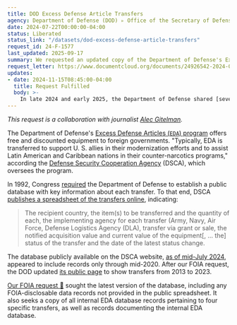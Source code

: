 ```yaml
---
title: DOD Excess Defense Article Transfers
agency: Department of Defense (DOD) ▹ Office of the Secretary of Defense (OSD) ▹ Defense Security Cooperation Agency (DSCA)
date: 2024-07-22T00:00:00-04:00
status: Liberated
status_link: "/datasets/dod-excess-defense-article-transfers"
request_id: 24-F-1577
last_updated: 2025-09-17
summary: We requested an updated copy of the Department of Defense's Excess Defense Articles transfer database.
request_letter: https://www.documentcloud.org/documents/24926542-2024-07-22-excess-defense-article-foia-request-gitelmansinger-vine
updates:
- date: 2024-11-15T08:45:00-04:00
  title: Request Fulfilled
  body: >-
    In late 2024 and early 2025, the Department of Defense shared [several documents](/datasets/dod-excess-defense-article-transfers) containing the data and some documentation.
---
```


*This request is a collaboration with journalist [Alec Gitelman](https://www.linkedin.com/in/alec-gitelman-2175902/).*

The Department of Defense's [Excess Defense Articles (`EDA`) program](https://www.dsca.mil/programs/excess-defense-articles-eda) offers free and discounted equipment to foreign governments. "Typically, EDA is transferred to support U. S. allies in their modernization efforts and to assist Latin American and Caribbean nations in their counter-narcotics programs," according the [Defense Security Cooperation Agency](https://www.dsca.mil/) (DSCA), which oversees the program.

In 1992, Congress [required](https://www.documentcloud.org/documents/24852427-senate-report-102-408-p-86) the Department of Defense to establish a public database with key information about each transfer. To that end, DSCA [publishes a spreadsheet of the transfers online](https://www.dsca.mil/programs/excess-defense-articles-eda), indicating:

> The recipient country, the item(s) to be transferred and the quantity of each, the implementing agency for each transfer (Army, Navy, Air Force, Defense Logistics Agency (DLA), transfer via grant or sale, the notified acquisition value and current value of the equipment[, … the] status of the transfer and the date of the latest status change.

The database publicly available on the DSCA website, [as of mid-July 2024](https://web.archive.org/web/20240717072439/https://www.dsca.mil/programs/excess-defense-articles-eda), appeared to include records only through mid-2020. After our FOIA request, the DOD updated [its public page](https://www.dsca.mil/Portals/157/Publications/EDA%20Database/EDA%20Database%20-%201993%20to%202023.pdf?ver=jJVsyly0GEV6zpRxIyItbg%3d%3d) to show transfers from 2013 to 2023.

[Our FOIA request 📄](https://www.documentcloud.org/documents/24926542-2024-07-22-excess-defense-article-foia-request-gitelmansinger-vine) sought the latest version of the database, including any FOIA-disclosable data records not provided in the public spreadsheet. It also seeks a copy of all internal EDA database records pertaining to four specific transfers, as well as records documenting the internal EDA database.
